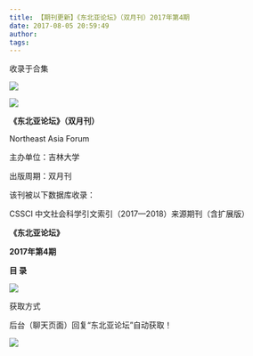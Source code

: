 ```yaml
---
title: 【期刊更新】《东北亚论坛》（双月刊）2017年第4期
date: 2017-08-05 20:59:49
author: 
tags: 
---
```



收录于合集

![](/images/4084/2.gif)

  

  

![](/images/4084/3.jpeg)

**《东北亚论坛》（双月刊）**

Northeast Asia Forum

主办单位：吉林大学

出版周期：双月刊

该刊被以下数据库收录：

CSSCI 中文社会科学引文索引（2017—2018）来源期刊（含扩展版）

 **《东北亚论坛》**

 **2017年第4期**

 **目 录**

![](/images/4084/4.png)

获取方式

后台（聊天页面）回复“东北亚论坛”自动获取！

![](/images/4084/5.gif)

